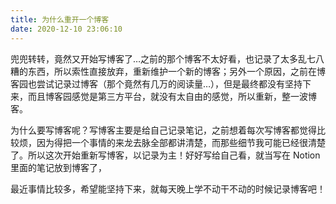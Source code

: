 ```yaml
---
title: 为什么重开一个博客
date: 2020-12-10 23:06:10
---
```

兜兜转转，竟然又开始写博客了…之前的那个博客不太好看，也记录了太多乱七八糟的东西，所以索性直接放弃，重新维护一个新的博客；另外一个原因，之前在博客园也尝试记录过博客（那个竟然有几万的阅读量…），但是最终都没有坚持下来，而且博客园感觉是第三方平台，就没有太自由的感觉，所以重新，整一波博客。

为什么要写博客呢？写博客主要是给自己记录笔记，之前想着每次写博客都觉得比较烦，因为得把一个事情的来龙去脉全部都讲清楚，而那些细节我可能已经很清楚了。所以这次开始重新写博客，以记录为主！好好写给自己看，就当写在 Notion 里面的笔记放到博客了，

最近事情比较多，希望能坚持下来，就每天晚上学不动干不动的时候记录博客吧！

